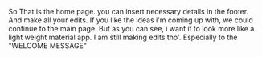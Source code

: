 So That is the home page. you can insert necessary details in the footer. And make all your edits. 
If you like the ideas i'm coming up with, we could continue to the main page. But as you can see,
i want it to look more like a light weight material app. 
I am still making edits tho'. Especially to the "WELCOME MESSAGE"